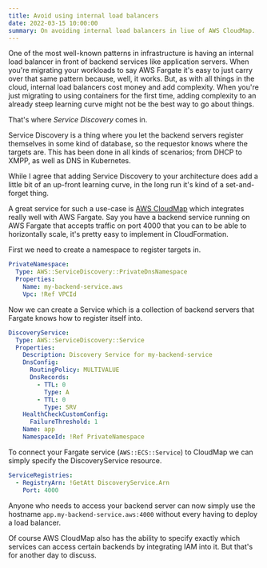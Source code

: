 ```yaml
---
title: Avoid using internal load balancers
date: 2022-03-15 10:00:00
summary: On avoiding internal load balancers in liue of AWS CloudMap.
---
```


One of the most well-known patterns in infrastructure is having an internal load balancer in front of backend services like application servers. When you're migrating your workloads to say AWS Fargate it's easy to just carry over that same pattern because, well, it works. But, as with all things in the cloud, internal load balancers cost money and add complexity. When you're just migrating to using containers for the first time, adding complexity to an already steep learning curve might not be the best way to go about things.

That's where _Service Discovery_ comes in.

Service Discovery is a thing where you let the backend servers register themselves in some kind of database, so the requestor knows where the targets are. This has been done in all kinds of scenarios; from DHCP to XMPP, as well as DNS in Kubernetes.

While I agree that adding Service Discovery to your architecture does add a little bit of an up-front learning curve, in the long run it's kind of a set-and-forget thing.

A great service for such a use-case is [AWS CloudMap](https://aws.amazon.com/cloud-map/) which integrates really well with AWS Fargate. Say you have a backend service running on AWS Fargate that accepts traffic on port 4000 that you can to be able to horizontally scale, it's pretty easy to implement in CloudFormation.

First we need to create a namespace to register targets in.

```yml
PrivateNamespace:
  Type: AWS::ServiceDiscovery::PrivateDnsNamespace
  Properties:
    Name: my-backend-service.aws
    Vpc: !Ref VPCId
```

Now we can create a Service which is a collection of backend servers that Fargate knows how to register itself into.

```yml
DiscoveryService:
  Type: AWS::ServiceDiscovery::Service
  Properties:
    Description: Discovery Service for my-backend-service
    DnsConfig:
      RoutingPolicy: MULTIVALUE
      DnsRecords:
        - TTL: 0
          Type: A
        - TTL: 0
          Type: SRV
    HealthCheckCustomConfig:
      FailureThreshold: 1
    Name: app
    NamespaceId: !Ref PrivateNamespace
```

To connect your Fargate service (`AWS::ECS::Service`) to CloudMap we can simply specify the DiscoveryService resource.

```yml
ServiceRegistries:
  - RegistryArn: !GetAtt DiscoveryService.Arn
    Port: 4000
```

Anyone who needs to access your backend server can now simply use the hostname `app.my-backend-service.aws:4000` without every having to deploy a load balancer.

Of course AWS CloudMap also has the ability to specify exactly which services can access certain backends by integrating IAM into it. But that's for another day to discuss.
